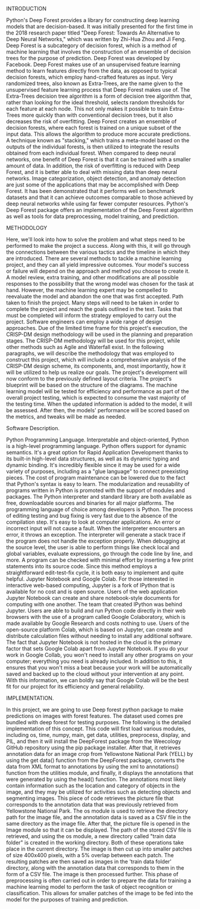 INTRODUCTION

Python's Deep Forest provides a library for constructing deep learning models that are decision-based. It was initially presented for the first time in the 2018 research paper titled "Deep Forest: Towards An Alternative to Deep Neural Networks," which was written by 
Zhi-Hua Zhou and Ji Feng.
Deep Forest is a subcategory of decision forest, which is a method of machine learning that involves the construction of an ensemble of decision trees for the purpose of prediction. Deep Forest was developed by Facebook. Deep Forest makes use of an unsupervised 
feature learning method to learn features directly from the data, as opposed to typical decision forests, which employ hand-crafted features as input.
Very randomized trees, also known as Extra-Trees, are the name given to the unsupervised feature learning process that Deep Forest makes use of. The Extra-Trees decision tree algorithm is a form of decision tree algorithm that, rather than looking for the ideal threshold, selects random thresholds for each feature at each node. This not only makes it possible to train Extra-Trees more quickly than with conventional decision trees, but it also decreases the risk of overfitting.
Deep Forest creates an ensemble of decision forests, where each forest is trained on a unique subset of the input data. This allows the algorithm to produce more accurate predictions. A technique known as "stacking," which trains a meta-model based on the outputs of the individual forests, is then utilized to integrate the results obtained from each individual forest.
When compared to deep neural networks, one benefit of Deep Forest is that it can be trained with a smaller amount of data. In addition, the risk of overfitting is reduced with Deep Forest, and it is better able to deal with missing data than deep neural networks.
Image categorization, object detection, and anomaly detection are just some of the applications that may be accomplished with Deep Forest. It has been demonstrated that it performs well on benchmark datasets and that it can achieve outcomes comparable to those achieved by deep neural networks while using far fewer computer resources.
Python's Deep Forest package offers an implementation of the Deep Forest algorithm as well as tools for data preprocessing, model training, and prediction.

METHODOLOGY

Here, we'll look into how to solve the problem and what steps need to be performed to make the project a success. Along with this, it will go through the connections between the various tactics and the timeline in which they are introduced. There are several methods to tackle a machine learning project, and they can all yield impressive outcomes. Your model's success or failure will depend on the approach and method you choose to create it. A model review, extra training, and other modifications are all possible responses to the possibility that the wrong model was chosen for the task at hand. However, the machine learning expert may be compelled to reevaluate the model and abandon the one that was first accepted.
Path taken to finish the project.
Many steps will need to be taken in order to complete the project and reach the goals outlined in the text. Tasks that must be completed will inform the strategy employed to carry out the project. Software engineers can employ a wide range of design approaches. Due of the limited time frame for this project's execution, the CRISP-DM design methodology will be used in the planning and preparation stages. The CRISP-DM methodology will be used for this project, while other methods such as Agile and Waterfall exist.
In the following paragraphs, we will describe the methodology that was employed to construct this project, which will include a comprehensive analysis of the CRISP-DM design scheme, its components, and, most importantly, how it will be utilized to help us realize our goals.
The project's development will now conform to the previously defined layout criteria. The project's blueprint will be based on the structure of the diagrams.
The machine learning model will be tested for efficiency and performance as part of the overall project testing, which is expected to consume the vast majority of the testing time. When the updated information is added to the model, it will be assessed. After then, the models' performance will be scored based on the metrics, and tweaks will be made as needed.

Software Description.

Python Programming Language.
Interpretable and object-oriented, Python is a high-level programming language. Python offers support for dynamic semantics. It's a great option for Rapid Application Development thanks to its built-in high-level data structures, as well as its dynamic typing and dynamic binding. It's incredibly flexible since it may be used for a wide variety of purposes, including as a "glue language" to connect preexisting pieces. The cost of program maintenance can be lowered due to the fact that Python's syntax is easy to learn. The modularization and reusability of programs written in Python is promoted with the support of modules and packages. The Python interpreter and standard library are both available as free, downloadable sources and binaries for all major platforms.
The programming language of choice among developers is Python. The process of editing testing and bug fixing is very fast due to the absence of the compilation step. It's easy to look at computer applications. An error or incorrect input will not cause a fault. When the interpreter encounters an error, it throws an exception. The interpreter will generate a stack trace if the program does not handle the exception properly. When debugging at the source level, the user is able to perform things like check local and global variables, evaluate expressions, go through the code line by line, and more. A program
can be checked with minimal effort by inserting a few print statements into its source code. Since this method employs a straightforward edit-test-fix cycle, it is both easy to implement and quite helpful.
Jupyter Notebook and Google Colab.
For those interested in interactive web-based computing, Jupyter is a fork of IPython that is available for no cost and is open source. Users of the web application Jupyter Notebook can create and share notebook-style documents for computing with one another. The team that created IPython was behind Jupyter.
Users are able to build and run Python code directly in their web browsers with the use of a program called Google Colaboratory, which is made available by Google Research and costs nothing to use. Users of the open-source platform Colab, which is based on Jupyter, can create and distribute calculation files without needing to install any additional software.
The fact that Jupyter Notebook is not hosted in the cloud is the primary factor that sets Google Colab apart from Jupyter Notebook. If you do your work in Google Collab, you won't need to install any other programs on your computer; everything you need is already included. In addition to this, it ensures that you won't miss a beat because your work will be automatically saved and backed up to the cloud without your intervention at any point.
With this information, we can boldly say that Google Colab will be the best fit for our project for its efficiency and general reliability.

IMPLEMENTATION.

In this project, we are going to use Deep forest python package to make predictions on images with forest features. The dataset used comes pre bundled with deep forest for testing purposes.
The following is the detailed implementation of this concept.
This code will first load various modules, including os, time, numpy, main, get data, utilities, preprocess, display, and PIL, and then it will install the DeepForest package from the Weecology GitHub repository using the pip package installer. After that, it retrieves annotation data for an image crop from Yellowstone National Park (YELL) by using the get data() function from the DeepForest package, converts the data from XML format to annotations by using the xml to annotations() function from the utilities module, and finally, it displays the annotations that were generated by using the head() function. The annotations most likely contain information such as the location and category of objects in the image, and they may be utilized for activities such as detecting objects and segmenting images.
This piece of code retrieves the picture file that corresponds to the annotation data that was previously retrieved from Yellowstone National Park. The os module is used to retrieve the directory path for the image file, and the annotation data is saved as a CSV file in the same directory as the image file. After that, the picture file is opened in the Image module so that it can be displayed. The path of the stored CSV file is retrieved, and using the os module, a new directory called "train data folder" is created in the working directory. Both of these operations take place in the current directory. The image is then cut up into smaller patches of size 400x400 pixels, with a 5% overlap between each patch. The resulting patches are then saved as images in the 'train data folder' directory, along with the annotation data that corresponds to them in the form of a CSV file. The image is then processed further. This phase of preprocessing is often carried out in order to prepare the data for training a machine learning model to perform the task of object recognition or classification. This allows for smaller patches of the image to be fed into the model for the purposes of training and prediction.
